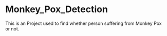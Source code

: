 # Monkey_Pox_Detection
This is an Project used to find whether person suffering from Monkey Pox or not.
